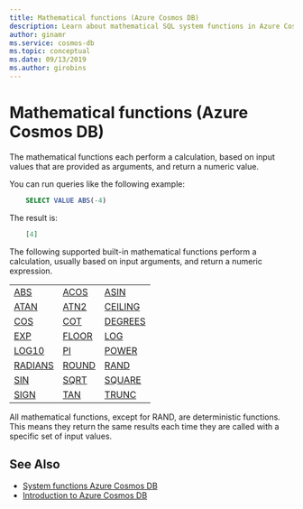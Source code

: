 ```yaml
---
title: Mathematical functions (Azure Cosmos DB)
description: Learn about mathematical SQL system functions in Azure Cosmos DB.
author: ginamr
ms.service: cosmos-db
ms.topic: conceptual
ms.date: 09/13/2019
ms.author: girobins
---
```

# Mathematical functions (Azure Cosmos DB)  

The mathematical functions each perform a calculation, based on input values that are provided as arguments, and return a numeric value.

You can run queries like the following example:

```sql
    SELECT VALUE ABS(-4)
```

The result is:

```json
    [4]
```

The following supported built-in mathematical functions perform a calculation, usually based on input arguments, and return a numeric expression.
  
||||  
|-|-|-|  
|[ABS](sql-query-abs.md)|[ACOS](sql-query-acos.md)|[ASIN](sql-query-asin.md)|  
|[ATAN](sql-query-atan.md)|[ATN2](sql-query-atn2.md)|[CEILING](sql-query-ceiling.md)|  
|[COS](sql-query-cos.md)|[COT](sql-query-cot.md)|[DEGREES](sql-query-degrees.md)|  
|[EXP](sql-query-exp.md)|[FLOOR](sql-query-floor.md)|[LOG](sql-query-log.md)|  
|[LOG10](sql-query-log10.md)|[PI](sql-query-pi.md)|[POWER](sql-query-power.md)|  
|[RADIANS](sql-query-radians.md)|[ROUND](sql-query-round.md)|[RAND](sql-query-rand.md)|
|[SIN](sql-query-sin.md)|[SQRT](sql-query-sqrt.md)|[SQUARE](sql-query-square.md)|
|[SIGN](sql-query-sign.md)|[TAN](sql-query-tan.md)|[TRUNC](sql-query-trunc.md)||  
  
All mathematical functions, except for RAND, are deterministic functions. This means they return the same results each time they are called with a specific set of input values.

## See Also

- [System functions Azure Cosmos DB](sql-query-system-functions.md)
- [Introduction to Azure Cosmos DB](introduction.md)
